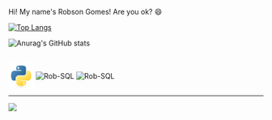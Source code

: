 Hi! My name's Robson Gomes! Are you ok? :smile:

[![Top Langs](https://github-readme-stats.vercel.app/api/top-langs/?username=RobsonGomes1&anuraghazra&langs_count=2)](https://github.com/anuraghazra/github-readme-stats)

![Anurag's GitHub stats](https://github-readme-stats.vercel.app/api?username=RobsonGomes1&show_icons=true&theme=radical&icon_color=ff00ff&title_color=ff00ff&text_color=ff3366)
<div style="display: inline_block"><br>
  <img align="center" alt="Rob-Python" height="50" width="50" src="https://raw.githubusercontent.com/devicons/devicon/master/icons/python/python-original.svg">
  <img align="center" alt="Rob-SQL" height="50" widtg="50" src = "https://image.flaticon.com/icons/png/512/1088/1088856.png">
  <img align="center" alt="Rob-SQL" height="50" widtg="50" src = "https://seeklogo.com/images/P/power-bi-microsoft-logo-E4FC8DE4A9-seeklogo.com.png">
  
  
  ---
  <a href="https://www.linkedin.com/in/robsongomes-bi/" target="_blank"><img src="https://img.shields.io/badge/-LinkedIn-%230077B5?style=for-the-badge&logo=linkedin&logoColor=white" target="_blank"></a> 

</div>
  
 

